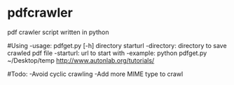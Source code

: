 pdfcrawler
==========

pdf crawler  script written in python 

#Using
-usage: pdfget.py [-h] directory starturl
-directory: directory to save crawled pdf file
-starturl: url to start with
-example: python pdfget.py ~/Desktop/temp http://www.autonlab.org/tutorials/

#Todo:
-Avoid cyclic crawling
-Add more MIME type to crawl